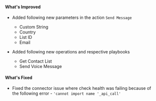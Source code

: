 #### What's Improved

- Added following new parameters in the action `Send Message`
  - Custom String
  - Country
  - List ID
  - Email

- Added following new operations and respective playbooks
  - Get Contact List
  - Send Voice Message

#### What's Fixed

- Fixed the connector issue where check health was failing because of the following error - `'cannot import name '_api_call'`